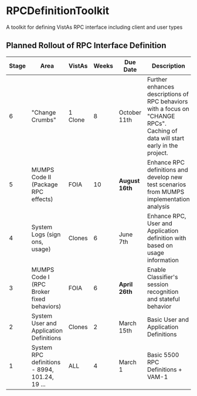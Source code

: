 # RPCDefinitionToolkit

A toolkit for defining VistAs RPC interface including client and user types

## Planned Rollout of RPC Interface Definition

Stage | Area | VistAs | Weeks | Due Date | Description
--- | --- | --- | --- | --- | ---
6 | "Change Crumbs" | 1 Clone | 8 | October 11th | Further enhances descriptions of RPC behaviors with a focus on "CHANGE RPCs". Caching of data will start early in the project.
5 | MUMPS Code II (Package RPC effects) | FOIA | 10 | __August 16th__ | Enhance RPC definitions and develop new test scenarios from MUMPS implementation analysis
4 | System Logs (sign ons, usage) | Clones | 6 | June 7th | Enhance RPC, User and Application definition with based on usage information
3 | MUMPS Code I (RPC Broker fixed behaviors) | FOIA | 6 | __April 26th__ | Enable Classifier's session recognition and stateful behavior
2 | System User and Application Definitions | Clones | 2 | March 15th | Basic User and Application Definitions
1 | System RPC definitions - 8994, 101.24, 19 ... | ALL | 4 | March 1 | Basic 5500 RPC Definitions + VAM-1

